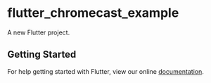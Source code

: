 # flutter_chromecast_example

A new Flutter project.

## Getting Started

For help getting started with Flutter, view our online
[documentation](https://flutter.io/).

